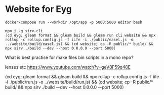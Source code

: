# Website for Eyg

```
docker-compose run --workdir /opt/app -p 5000:5000 editor bash
```
```
npm i -g sirv-cli
(cd eyg; gleam format && gleam build && gleam run cli website && npx rollup -c rollup.config.js -f iife -i ./public/easel.js -o ../website/build/easel.js) && (cd website; cp -R public/* build/ && npx sirv ./build --dev --host 0.0.0.0 --port 5000)
```

What is best practise for make files bin scripts in a mono repo?

lenses etc
https://www.youtube.com/watch?v=geV8F59q48E


(cd eyg; gleam format && gleam build && npx rollup -c rollup.config.js -f iife -i ./public/run.js -o ../website/build/run.js) && (cd website; cp -R public/* build/ && npx sirv ./build --dev --host 0.0.0.0 --port 5000)